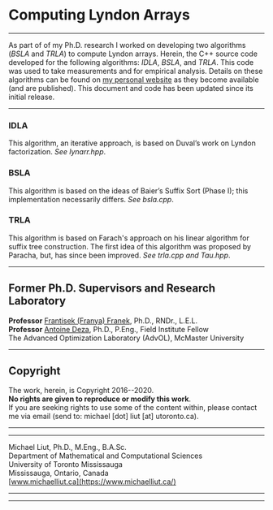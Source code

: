 # Computing Lyndon Arrays
-----
As part of of my Ph.D. research I worked on developing two algorithms (_BSLA_ 
and _TRLA_) to compute Lyndon arrays. Herein, the C++ source code developed for 
the following algorithms: _IDLA_, _BSLA_, and _TRLA_. This code was used to take 
measurements and for empirical analysis. Details on these algorithms can be 
found on 
[my personal website](https://www.michaelliut.ca/publications--talks.html) as 
they become available (and are published). This document and code has been 
updated since its initial release.

-----
### IDLA
This algorithm, an iterative approach, is based on Duval’s work on Lyndon 
factorization. _See lynarr.hpp_.

### BSLA
This algorithm is based on the ideas of Baier’s Suffix Sort (Phase I); this 
implementation necessarily differs. _See bsla.cpp_.

### TRLA
This algorithm is based on Farach's approach on his linear algorithm for suffix 
tree construction. The first idea of this algorithm was proposed by Paracha, 
but, has since been improved. _See trla.cpp and Tau.hpp_.

-----
## Former Ph.D. Supervisors and Research Laboratory

**Professor** [Frantisek (Franya) Franek](https://www.cas.mcmaster.ca/~franek/), 
Ph.D., RNDr., L.E.L.\
**Professor** [Antoine Deza](https://www.cas.mcmaster.ca/~deza/), Ph.D., P.Eng., 
Field Institute Fellow\
The Advanced Optimization Laboratory (AdvOL), McMaster University

-----
## Copyright

The work, herein, is Copyright 2016--2020.\
**No rights are given to reproduce or modify this work**.\
If you are seeking rights to use some of the content within, please contact me 
via email (send to: michael [dot] liut [at] utoronto.ca).

-----
-----

Michael Liut, Ph.D., M.Eng., B.A.Sc.\
Department of Mathematical and Computational Sciences\
University of Toronto Mississauga\
Mississauga, Ontario, Canada\
[www.michaelliut.ca](https://www.michaelliut.ca/)

-----
-----